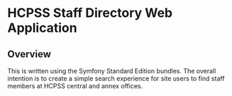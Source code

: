 # HCPSS Staff Directory Web Application

## Overview

This is written using the Symfony Standard Edition bundles. The overall intention is to create a simple search experience for site users to find staff members at HCPSS central and annex offices.
